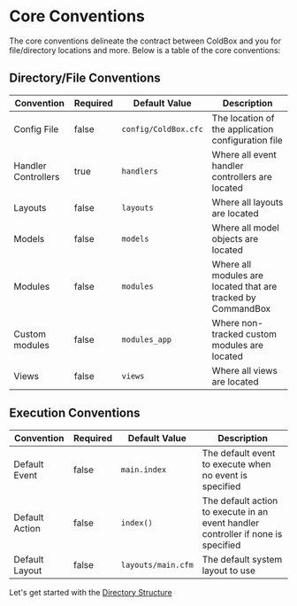 # Core Conventions

The core conventions delineate the contract between ColdBox and you for file/directory locations and more.  Below is a table of the core conventions:

## Directory/File Conventions
| Convention | Required | Default Value | Description |
| -- | -- | -- | -- |
| Config File | false | `config/ColdBox.cfc` | The location of the application configuration file |
| Handler Controllers | true | `handlers` | Where all event handler controllers are located |
| Layouts | false | `layouts` | Where all layouts are located
| Models | false | `models` | Where all model objects are located
| Modules | false | `modules` | Where all modules are located that are tracked by CommandBox
| Custom modules | false | `modules_app` | Where non-tracked custom modules are located
| Views | false | `views` | Where all views are located

## Execution Conventions
| Convention | Required | Default Value | Description |
| -- | -- | -- | -- |
| Default Event | false | `main.index` | The default event to execute when no event is specified |
| Default Action | false | `index()` | The default action to execute in an event handler controller if none is specified |
| Default Layout | false | `layouts/main.cfm` | The default system layout to use |

Let's get started with the [Directory Structure](directory_structure.md)
